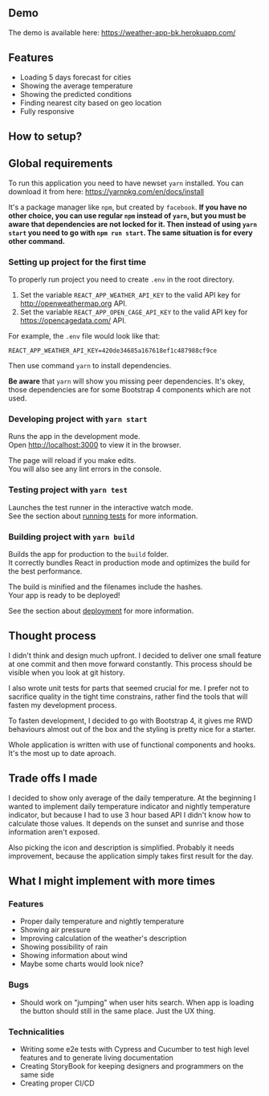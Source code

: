 ## Demo

The demo is available here:
https://weather-app-bk.herokuapp.com/

## Features

* Loading 5 days forecast for cities
* Showing the average temperature
* Showing the predicted conditions
* Finding nearest city based on geo location
* Fully responsive

## How to setup?

## Global requirements

To run this application you need to have newset `yarn` installed. You can download it from here: https://yarnpkg.com/en/docs/install

It's a package manager like `npm`, but created by `facebook`.
**If you have no other choice, you can use regular `npm` instead of `yarn`, but you must be aware that dependencies are not locked for it. Then instead of using `yarn start` you need to go with `npm run start`. The same situation is for every other command.**

### Setting up project for the first time

To properly run project you need to create `.env` in the root directory. 

1. Set the variable `REACT_APP_WEATHER_API_KEY` to the valid API key for http://openweathermap.org API.
2. Set the variable `REACT_APP_OPEN_CAGE_API_KEY` to the valid API key for https://opencagedata.com/ API.

For example, the `.env` file would look like that:
```
REACT_APP_WEATHER_API_KEY=420de34685a167618ef1c487988cf9ce
```

Then use command `yarn` to install dependencies.

**Be aware** that `yarn` will show you missing peer dependencies. It's okey, those dependencies are for some Bootstrap 4 components which are not used.

### Developing project with `yarn start`

Runs the app in the development mode.<br />
Open [http://localhost:3000](http://localhost:3000) to view it in the browser.

The page will reload if you make edits.<br />
You will also see any lint errors in the console.

### Testing project with `yarn test`

Launches the test runner in the interactive watch mode.<br />
See the section about [running tests](https://facebook.github.io/create-react-app/docs/running-tests) for more information.

### Building project with `yarn build`

Builds the app for production to the `build` folder.<br />
It correctly bundles React in production mode and optimizes the build for the best performance.

The build is minified and the filenames include the hashes.<br />
Your app is ready to be deployed!

See the section about [deployment](https://facebook.github.io/create-react-app/docs/deployment) for more information.

## Thought process

I didn't think and design much upfront. I decided to deliver one small feature at one commit and then move forward constantly. This process should be visible when you look at git history.

I also wrote unit tests for parts that seemed crucial for me. I prefer not to sacrifice quality in the tight time constrains, rather find the tools that will fasten my development process.

To fasten development, I decided to go with Bootstrap 4, it gives me RWD behaviours almost out of the box and the styling is pretty nice for a starter.

Whole application is written with use of functional components and hooks. It's the most up to date aproach.

## Trade offs I made

I decided to show only average of the daily temperature. At the beginning I wanted to implement daily temperature indicator and nightly temperature indicator, but because I had to use 3 hour based API I didn't know how to calculate those values. It depends on the sunset and sunrise and those information aren't exposed.

Also picking the icon and description is simplified. Probably it needs improvement, because the application simply takes first result for the day.

## What I might implement with more times

### Features
* Proper daily temperature and nightly temperature
* Showing air pressure
* Improving calculation of the weather's description
* Showing possibility of rain
* Showing information about wind
* Maybe some charts would look nice?

### Bugs
* Should work on "jumping" when user hits search. When app is loading the button should still in the same place. Just the UX thing.

### Technicalities
* Writing some e2e tests with Cypress and Cucumber to test high level features and to generate living documentation
* Creating StoryBook for keeping designers and programmers on the same side
* Creating proper CI/CD
